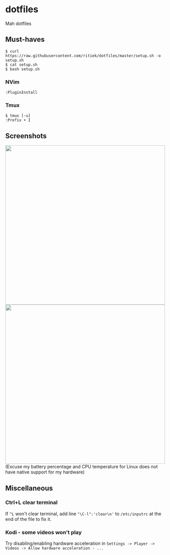 # dotfiles

Mah dotfiles

## Must-haves

<!--
Interactive one-line installer:
```console
$ curl https://raw.githubusercontent.com/ritiek/dotfiles/master/setup.sh -sSf | sh
```
If you're vary about piping random Internet through your shell (you should be), you could first
download the script, analyze it locally and then execute the script if everything looks alright:
-->
```consle
$ curl https://raw.githubusercontent.com/ritiek/dotfiles/master/setup.sh -o setup.sh
$ cat setup.sh
$ bash setup.sh
```

### NVim

```
:PluginInstall
```

### Tmux

```
$ tmux [-u]
:Prefix + I
```

## Screenshots

<img src="https://i.imgur.com/A8ME49P.png" width="500">
<img src="https://i.imgur.com/VwVd0q9.png" width="500">
(Excuse my battery percentage and CPU temperature for Linux does not have native support for my hardware)

## Miscellaneous

### Ctrl+L clear terminal

If `^L` won't clear terminal, add line `"\C-l":'clear\n'` to `/etc/inputrc` at the end of the file to fix it.

### Kodi - some videos won't play

Try disabling/enabling hardware acceleration in `Settings -> Player -> Videos -> Allow hardware acceleration - ...`
